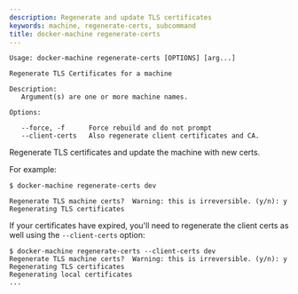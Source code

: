 ```yaml
---
description: Regenerate and update TLS certificates
keywords: machine, regenerate-certs, subcommand
title: docker-machine regenerate-certs
---
```


```none
Usage: docker-machine regenerate-certs [OPTIONS] [arg...]

Regenerate TLS Certificates for a machine

Description:
   Argument(s) are one or more machine names.

Options:

   --force, -f		Force rebuild and do not prompt
   --client-certs	Also regenerate client certificates and CA.
```

Regenerate TLS certificates and update the machine with new certs.

For example:

```none
$ docker-machine regenerate-certs dev

Regenerate TLS machine certs?  Warning: this is irreversible. (y/n): y
Regenerating TLS certificates
```

If your certificates have expired, you'll need to regenerate the client certs
as well using the `--client-certs` option:

```none
$ docker-machine regenerate-certs --client-certs dev
Regenerate TLS machine certs?  Warning: this is irreversible. (y/n): y
Regenerating TLS certificates
Regenerating local certificates
...
```

